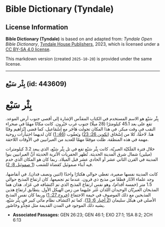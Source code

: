 # Bible Dictionary (Tyndale)

## License Information

**Bible Dictionary (Tyndale)** is based on and adapted from: _Tyndale Open Bible Dictionary_, [Tyndale House Publishers](https://tyndaleopenresources.com/), 2023, which is licensed under a [CC BY-SA 4.0 license](https://creativecommons.org/licenses/by-sa/4.0/legalcode.en).

This markdown version (created `2025-10-20`) is provided under the same license.



--------------------------------

## بِئْر سَبْع (id: 443609)

بِئْر سَبْع
===========

بِئْر سَبْع هو الاسم المستخدم في الكتاب المقدَّس الإشارة إلى أقصى جنوب أرض الموعد. تقع على بعد 45\.1 كيلومترًا (28 ميلًا) جنوب غرب حَبْرون. كانت مكانًا مهمًا في صحراء النقب في وقت مبكر. في هذا المكان تجولت هَاجَر مع إسْمَاعيل، كما قضى إِبْرَاهيم وقتًا هنا. لاحقًا، كلا من إسْحَاق ([تكوين 26: 23](https://ref.ly/Gen26:23)) ويَعقُوب ([46: 1](https://ref.ly/Gen46:1)) كان لديهما اختبارات روحية مهمة في هذه المنطقة. ظلت موقعًا مهمًا للعديد من العبرانيين في الأوقات اللاحقة.

خلال فترة المَلَكيّة العبريّة، كانت بِئْر سَبْع تقع في تل بِئْر سَبْع، الذي يبعد 3\.2 كيلومترات (ميلين) شمال شرق المدينة الحديثة. تُظهر الحفريات الأثرية الحديثة أنَّ العبرانيين بنوا المدينة في القرن الثاني عشر أو الحادي عشر قبل الميلاد. ربما كان هو المكان الذي خدم فيه أبناء صموئيل كقضاة للشعب ([1 صموئيل 8: 2](https://ref.ly/1Sam8:2)).

كانت المدينة نفسها صغيرة، تغطي حوالي هكتارًا واحدًا (اثنين ونصف فدان). في أنقاضها، وجد علماء الآثار قطعًا من مذبح ذي قرون. عندما تم تجميعها، كان ارتفاع المذبح حوالي 1\.5 متر (خمسة أقدام)، وهو نفس ارتفاع المذبح الذي تم اكتشافه في عَرَاد. هذان هما المذبحان العبريّان الوحيدان اللذان عُثر عليهما من زمن الهيكل الأول. يتطابق ارتفاع هذين المذبحين مع ذلك الموصوف في خيمة الاجتماع ([خروج 27: 1](https://ref.ly/Exod27:1)) وربما كان نفس المذبح الأصلي في هيكل سليمان ([2 أخبار 6: 13](https://ref.ly/2Chr6:13)). كما تم اكتشاف نظام مائي كبير في بِئْر سَبْع، يشبه ذلك الموجود في المدن القديمة مثل مَجِدُّو وحَاصُور.

* **Associated Passages:** GEN 26:23; GEN 46:1; EXO 27:1; 1SA 8:2; 2CH 6:13

